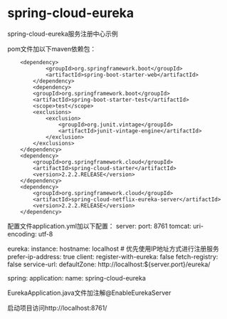 # spring-cloud-eureka
spring-cloud-eureka服务注册中心示例

pom文件加以下maven依赖包：
<dependencies>

        <dependency>
                <groupId>org.springframework.boot</groupId>
                <artifactId>spring-boot-starter-web</artifactId>
            </dependency>
            <dependency>
            <groupId>org.springframework.boot</groupId>
            <artifactId>spring-boot-starter-test</artifactId>
            <scope>test</scope>
            <exclusions>
                <exclusion>
                    <groupId>org.junit.vintage</groupId>
                    <artifactId>junit-vintage-engine</artifactId>
                </exclusion>
            </exclusions>
        </dependency>
        <dependency>
            <groupId>org.springframework.cloud</groupId>
            <artifactId>spring-cloud-starter</artifactId>
            <version>2.2.2.RELEASE</version>
        </dependency>
        <dependency>
            <groupId>org.springframework.cloud</groupId>
            <artifactId>spring-cloud-netflix-eureka-server</artifactId>
            <version>2.2.2.RELEASE</version>
        </dependency>
 </dependencies>
 
配置文件application.yml加以下配置：
server:
  port: 8761
  tomcat:
    uri-encoding: utf-8

eureka:
  instance:
    hostname: localhost
    # 优先使用IP地址方式进行注册服务
    prefer-ip-address: true
  client:
    register-with-eureka: false
    fetch-registry: false
    service-url:
      defaultZone: http://localhost:${server.port}/eureka/

spring:
  application:
    name: spring-cloud-eureka
	
	
EurekaApplication.java文件加注解@EnableEurekaServer

启动项目访问http://localhost:8761/


